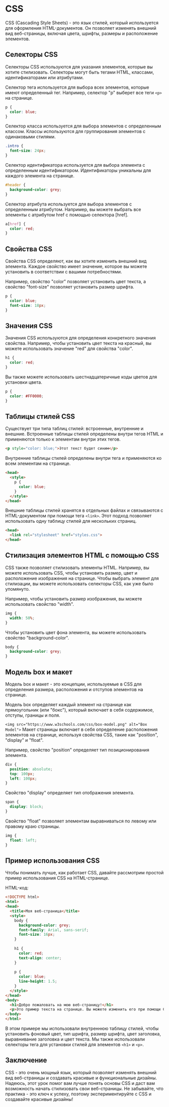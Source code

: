 # CSS

CSS (Cascading Style Sheets) - это язык стилей, который используется для оформления HTML-документов. Он позволяет изменять внешний вид веб-страницы, включая цвета, шрифты, размеры и расположение элементов.

## Селекторы CSS

Селекторы CSS используются для указания элементов, которые вы хотите стилизовать. Селекторы могут быть тегами HTML, классами, идентификаторами или атрибутами.

Селектор тега используется для выбора всех элементов, которые имеют определенный тег. Например, селектор "p" выберет все теги `<p>` на странице.

```css
p {
  color: blue;
}
```

Селектор класса используется для выбора элементов с определенным классом. Классы используются для группирования элементов с одинаковыми стилями.

```css
.intro {
  font-size: 24px;
}
```

Селектор идентификатора используется для выбора элемента с определенным идентификатором. Идентификаторы уникальны для каждого элемента на странице.

```css
#header {
  background-color: grey;
}
```

Селектор атрибута используется для выбора элементов с определенным атрибутом. Например, вы можете выбрать все элементы с атрибутом href с помощью селектора [href].

```css
a[href] {
  color: red;
}
```

## Свойства CSS

Свойства CSS определяют, как вы хотите изменить внешний вид элемента. Каждое свойство имеет значение, которое вы можете установить в соответствии с вашими потребностями.

Например, свойство "color" позволяет установить цвет текста, а свойство "font-size" позволяет установить размер шрифта.

```css
p {
  color: blue;
  font-size: 18px;
}
```

## Значения CSS


Значения CSS используются для определения конкретного значения свойства. Например, чтобы установить цвет текста на красный, вы можете использовать значение "red" для свойства "color".

```css
h1 {
  color: red;
}
```

Вы также можете использовать шестнадцатеричные коды цветов для установки цвета.


```css
p {
  color: #FF0000;
}
```

## Таблицы стилей CSS

Существует три типа таблиц стилей: встроенные, внутренние и внешние. Встроенные таблицы стилей определены внутри тегов HTML и применяются только к элементам внутри этих тегов.

```html
<p style="color: blue;">Этот текст будет синим</p>
```

Внутренние таблицы стилей определены внутри тега <head> и применяются ко всем элементам на странице.

```html
<head>
  <style>
    p {
      color: blue;
    }
  </style>
</head>
```

Внешние таблицы стилей хранятся в отдельных файлах и связываются с HTML-документом при помощи тега `<link>`. Этот подход позволяет использовать одну таблицу стилей для нескольких страниц.

```html
<head>
  <link rel="stylesheet" href="styles.css">
</head>
```

## Стилизация элементов HTML с помощью CSS

CSS также позволяет стилизовать элементы HTML. Например, вы можете использовать CSS, чтобы установить размер, цвет и расположение изображения на странице. Чтобы выбрать элемент для стилизации, вы можете использовать селекторы CSS, как уже было упомянуто.

Например, чтобы установить размер изображения, вы можете использовать свойство "width".

```css
img {
  width: 50%;
}
```

Чтобы установить цвет фона элемента, вы можете использовать свойство "background-color".


```css
body {
  background-color: grey;
}
```

## Модель box и макет

Модель box и макет - это концепции, используемые в CSS для определения размера, расположения и отступов элементов на странице.

Модель box определяет каждый элемент на странице как прямоугольник (или "бокс"), который включает в себя содержимое, отступы, границы и поля.

`<img src="https://www.w3schools.com/css/box-model.png" alt="Box Model">`
Макет страницы включает в себя определение расположения элементов на странице, используя свойства CSS, такие как "position", "display" и "float".

Например, свойство "position" определяет тип позиционирования элемента.

```css
div {
  position: absolute;
  top: 100px;
  left: 100px;
}
```

Свойство "display" определяет тип отображения элемента.

```css
span {
  display: block;
}
```

Свойство "float" позволяет элементам выравниваться по левому или правому краю страницы.

```css
img {
  float: left;
}
```

## Пример использования CSS

Чтобы понимать лучше, как работает CSS, давайте рассмотрим простой пример использования CSS на HTML-странице.

HTML-код:

```html
<!DOCTYPE html>
<html>
<head>
  <title>Моя веб-страница</title>
  <style>
    body {
      background-color: grey;
      font-family: Arial, sans-serif;
      font-size: 16px;
    }
    
    h1 {
      color: red;
      text-align: center;
    }
    
    p {
      color: blue;
      line-height: 1.5;
    }
  </style>
</head>
<body>
  <h1>Добро пожаловать на мою веб-страницу!</h1>
  <p>Это пример текста на странице. Вы можете изменить его при помощи CSS.</p>
</body>
</html>
```

В этом примере мы использовали внутреннюю таблицу стилей, чтобы установить фоновый цвет, тип шрифта, размер шрифта, цвет заголовка, выравнивание заголовка и цвет текста. Мы также использовали селекторы тега для установки стилей для элементов `<h1>` и `<p>`.

## Заключение

CSS - это очень мощный язык, который позволяет изменять внешний вид веб-страницы и создавать красивые и функциональные дизайны. Надеюсь, этот урок помог вам лучше понять основы CSS и даст вам возможность начать стилизовать свои веб-страницы. Не забывайте, что практика - это ключ к успеху, поэтому экспериментируйте с CSS и создавайте красивые дизайны!
